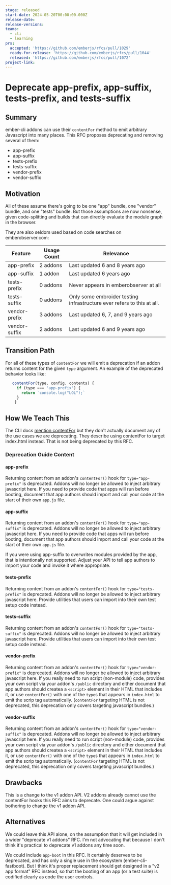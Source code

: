 ```yaml
---
stage: released
start-date: 2024-05-20T00:00:00.000Z
release-date:
release-versions:
teams:
  - cli
  - learning
prs:
  accepted: 'https://github.com/emberjs/rfcs/pull/1029'
  ready-for-release: 'https://github.com/emberjs/rfcs/pull/1044'
  released: 'https://github.com/emberjs/rfcs/pull/1072'
project-link:
---
```


<!---
Directions for above:

stage: Leave as is
start-date: Fill in with today's date, 2032-12-01T00:00:00.000Z
release-date: Leave as is
release-versions: Leave as is
teams: Include only the [team(s)](README.md#relevant-teams) for which this RFC applies
prs:
  accepted: Fill this in with the URL for the Proposal RFC PR
project-link: Leave as is
-->

# Deprecate app-prefix, app-suffix, tests-prefix, and tests-suffix

## Summary

ember-cli addons can use their `contentFor` method to emit arbitrary Javascript into many places. This RFC proposes deprecating and removing several of them:

 - app-prefix
 - app-suffix
 - tests-prefix
 - tests-suffix
 - vendor-prefix
 - vendor-suffix

## Motivation

All of these assume there's going to be one "app" bundle, one "vendor" bundle, and one "tests" bundle. But those assumptions are now nonsense, given code-splitting and builds that can directly evaluate the module graph in the browser.

They are also seldom used based on code searches on emberobserver.com:

| Feature  | Usage Count   | Relevance |
| ---------| ------------- | -----------------------------------------------------------------------------------   |
| app-prefix  | 2 addons   | Last updated 6 and 8 years ago                                     |
| app-suffix | 1 addon     | Last updated 6 years ago |
| tests-prefix | 0 addons  | Never appears in emberobserver at all |
| tests-suffix | 0 addons  | Only some embroider testing infrastructure ever refers to this at all. |
| vendor-prefix | 3 addons | Last updated 6, 7, and 9 years ago | 
| vendor-suffix | 2 addons | Last updated 6 and 9 years ago |

## Transition Path

For all of these types of `contentFor` we will emit a deprecation if an addon returns content for the given `type` argument. An example of the deprecated behavior looks like:

```js
   contentFor(type, config, contents) {
     if (type === 'app-prefix') {
       return `console.log("LOL");`
     }
    }
```

## How We Teach This

The CLI docs [mention contentFor](https://ember-cli.com/api/classes/addon#method_contentFor) but they don't actually document any of the use cases we are deprecating. They describe using contentFor to target index.html instead. That is not being deprecated by this RFC.


### Deprecation Guide Content

#### app-prefix

Returning content from an addon's `contentFor()` hook for `type="app-prefix"` is deprecated. Addons will no longer be allowed to inject arbitrary javascript here. If you need to provide code that apps will run before booting, document that app authors should import and call your code at the start of their own `app.js` file.

#### app-suffix

Returning content from an addon's `contentFor()` hook for `type="app-suffix"` is deprecated. Addons will no longer be allowed to inject arbitrary javascript here. If you need to provide code that apps will run before booting, document that app authors should import and call your code at the start of their own `app.js` file.

If you were using app-suffix to overwrites modules provided by the app, that is intentionally not supported. Adjust your API to tell app authors to import your code and invoke it where appropriate.

#### tests-prefix

Returning content from an addon's `contentFor()` hook for `type="tests-prefix"` is deprecated. Addons will no longer be allowed to inject arbitrary javascript here. Provide utilities that users can import into their own test setup code instead.

#### tests-suffix

Returning content from an addon's `contentFor()` hook for `type="tests-suffix"` is deprecated. Addons will no longer be allowed to inject arbitrary javascript here. Provide utilities that users can import into their own test setup code instead.

#### vendor-prefix

Returning content from an addon's `contentFor()` hook for `type="vendor-prefix"` is deprecated. Addons will no longer be allowed to inject arbitrary javascript here. If you really need to run script (non-module) code, provides your own script via your addon's `/public` directory and either document that app authors should createa a `<script>` element in their HTML that includes it, or use `contentFor()` with one of the `type`s that appears in `index.html` to emit the scrip tag automatically. (`contentFor` targeting HTML is not deprecated, this deprecation only covers targeting javascript bundles.)

#### vendor-suffix

Returning content from an addon's `contentFor()` hook for `type="vendor-suffix"` is deprecated. Addons will no longer be allowed to inject arbitrary javascript here. If you really need to run script (non-module) code, provides your own script via your addon's `/public` directory and either document that app authors should createa a `<script>` element in their HTML that includes it, or use `contentFor()` with one of the `type`s that appears in `index.html` to emit the scrip tag automatically. (`contentFor` targeting HTML is not deprecated, this deprecation only covers targeting javascript bundles.)

## Drawbacks

This is a change to the v1 addon API. V2 addons already cannot use the contentFor hooks this RFC aims to deprecate. One could argue against bothering to change the v1 addon API.

## Alternatives

We could leave this API alone, on the assumption that it will get included in a wider "deprecate v1 addons" RFC. I'm not advocating that because I don't think it's practical to deprecate v1 addons any time soon.

We could include `app-boot` in this RFC. It certainly deserves to be deprecated, and has only a single use in the ecosystem (ember-cli-fastboot). But I think it's proper replacement should get designed in a "v2 app format" RFC instead, so that the booting of an app (or a test suite) is codified clearly as code the user controls. 
